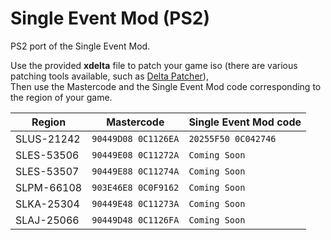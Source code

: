 # Single Event Mod (PS2)

PS2 port of the Single Event Mod.  

Use the provided **xdelta** file to patch your game iso (there are various patching tools available, such as [Delta Patcher](https://github.com/marco-calautti/DeltaPatcher/releases/latest)),  
Then use the Mastercode and the Single Event Mod code corresponding to the region of your game.


| Region | Mastercode | Single Event Mod code
| --- | --- | --- |
| SLUS-21242 | `90449D08 0C1126EA` | `20255F50 0C042746` |
| SLES-53506 | `90449E08 0C11272A` | `Coming Soon` |
| SLES-53507 | `90449E88 0C11274A` | `Coming Soon` |
| SLPM-66108 | `903E46E8 0C0F9162` | `Coming Soon` |
| SLKA-25304 | `90449E48 0C11273A` | `Coming Soon` |
| SLAJ-25066 | `90449D48 0C1126FA` | `Coming Soon` |
